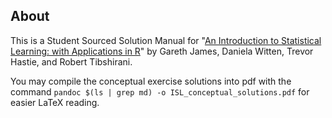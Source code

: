 
About
---

This is a Student Sourced Solution Manual for "[An Introduction to Statistical Learning: with Applications in R](http://www.amazon.com/Introduction-Statistical-Learning-Applications-Statistics/dp/1461471370)" by Gareth James, Daniela Witten, Trevor Hastie, and Robert Tibshirani.

You may compile the conceptual exercise solutions into pdf with the command `pandoc $(ls | grep md) -o ISL_conceptual_solutions.pdf` for easier LaTeX reading.